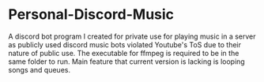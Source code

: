 # Personal-Discord-Music

A discord bot program I created for private use for playing music in a server as publicly used discord music bots violated Youtube's ToS due to their nature of public use. The executable for ffmpeg is required to be in the same folder to run. Main feature that current version is lacking is looping songs and queues.
